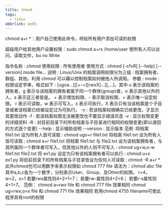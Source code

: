 ```yaml
---
title: chmod
tags:
  - linux
abbrlink: ae65
---
```


chmod a+r *：用户自己使用此命令，柯给所有用户添加可读的权限

超级用户给其他用户设置权限：sudo chmod a+rx /home/user  使所有人可以访问，读取文件，bu no Write

指令名称 : chmod
使用权限 : 所有使用者
使用方式 : chmod [-cfvR] [--help] [--version] mode file...
说明 : Linux/Unix 的档案调用权限分为三级 : 档案拥有者、群组、其他。利用 chmod 可以藉以控制档案如何被他人所调用。
参数 :
mode : 权限设定字串，格式如下 : [ugoa...][[+-=][rwxX]...][,...]，其中
u 表示该档案的拥有者，g 表示与该档案的拥有者属于同一个群体(group)者，o 表示其他以外的人，a 表示这三者皆是。
\+ 表示增加权限、- 表示取消权限、= 表示唯一设定权限。
r 表示可读取，w 表示可写入，x 表示可执行，X 表示只有当该档案是个子目录或者该档案已经被设定过为可执行。
-c : 若该档案权限确实已经更改，才显示其更改动作
-f : 若该档案权限无法被更改也不要显示错误讯息
-v : 显示权限变更的详细资料
-R : 对目前目录下的所有档案与子目录进行相同的权限变更(即以递回的方式逐个变更)
--help : 显示辅助说明
--version : 显示版本
范例 :将档案 file1.txt 设为所有人皆可读取 :
chmod ugo+r file1.txt 
将档案 file1.txt 设为所有人皆可读取 :
chmod a+r file1.txt 
将档案 file1.txt 与 file2.txt 设为该档案拥有者，与其所属同一个群体者可写入，但其他以外的人则不可写入 :
chmod ug+w,o-w file1.txt file2.txt 
将 ex1.py 设定为只有该档案拥有者可以执行 :
chmod u+x ex1.py 
将目前目录下的所有档案与子目录皆设为任何人可读取 :
chmod -R a+r * 
此外chmod也可以用数字来表示权限如 chmod 777 file
语法为：chmod abc file
其中a,b,c各为一个数字，分别表示User、Group、及Other的权限。
r=4，w=2，x=1
若要rwx属性则4+2+1=7；
若要rw-属性则4+2=6；
若要r-x属性则4+1=7。
范例：
chmod a=rwx file 
和
chmod 777 file 
效果相同
chmod ug=rwx,o=x file 
和
chmod 771 file 
效果相同
若用chmod 4755 filename可使此程序具有root的权限

---
